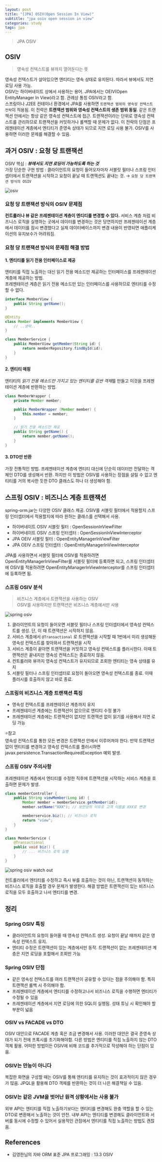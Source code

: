 ```yaml
---
layout: post
title: "[JPA] OSIV(Open Session In View)"
subtitle: "jpa osiv open session in view"
categories: study
tags: jpa
---
```

> JPA OSIV

## OSIV
> 영속성 컨텍스트를 뷰까지 열어둔다는 뜻  

영속성 컨텍스트가 살아있으면 엔티티는 영속 상태로 유지된다. 따라서 뷰에서도 지연 로딩 사용 가능.  
OSIV는 하이버네이트 상에서 사용하는 용어. JPA에서는 OEIV(Open EntityManager In View)라고 함. 관례상 통칭 OSIV라고 함.  
스프링이나 J2EE 컨테이너 환경에서 JPA를 사용하면 `트랜잭션 범위의 영속성 컨텍스트 전략`이 적용됨. 이 전략은 **트랜잭션 범위와 영속성 컨텍스트의 생존 범위 동일**. 같은 트랜잭션 안에서는 항상 같은 영속성 컨텍스트에 접근. 트랜잭션이라는 단위로 영속성 컨텍스트를 관리하므로 트랜잭션을 커밋하거나 롤백할 때 문제가 없다. 이 전략의 단점은 프레젠테이션 계층에서 엔티티가 준영속 상태가 되므로 지연 로딩 사용 불가. OSIV를 사용하면 이러한 문제를 해결할 수 있음.  


## 과거 OSIV : 요청 당 트랜잭션
OSIV 핵심 : ***뷰에서도 지연 로딩이 가능하도록 하는 것***  
가장 단순한 구현 방법 : 클라이언트의 요청이 들어오자마자 서블릿 필터나 스프링 인터셉터에서 트랜잭션을 시작하고 요청이 끝날 때 트랜잭션도 끝내는 것. → `요청 당 트랜잭션 방식의 OSIV`  

![osiv](/assets/img/jpa/osiv_1.jpeg)  

### 요청 당 트랜잭션 방식의 OSIV 문제점
**컨트롤러나 뷰 같은 프레젠테이션 계층이 엔티티를 변경할 수 있다.** 서비스 계층 처럼 비즈니스 로직을 실행하는 곳에서 데이터를 변경하는 것은 당연하지만 프레젠테이션 계층에서 데이터를 잠시 변경했다고 실제 데이터베이스까지 변경 내용이 반영되면 애플리케이션의 유지보수가 어려워짐.

### 요청 당 트랜잭션 방식의 문제점 해결 방법
#### 1. 엔티티를 읽기 전용 인터페이스로 제공  
엔티티를 직접 노출하는 대신 읽기 전용 메소드만 제공하는 인터페이스를 프레젠테이션 계층에 제공하는 방법.  
프레젠테이션 계층은 읽기 전용 메소드만 있는 인터페이스를 사용하므로 엔티티를 수정할 수 없다.

```java
interface MemberView {
	public String getName();
}

@Entity
class Member implements MemberView {
	// ..생략..
}

class MemberService {
	public MemberView getMember(String id) {
		return memberRepository.findById(id);
	}
}
```

#### 2. 엔티티 매핑  
엔티티의 *읽기 전용 메소드만 가지고 있는 엔티티를 감싼 객체*를 만들고 이것을 프레젠테이션 계층에 반환하는 방법.  

```java
class MemberWrapper {
	private Member member;

	public MemberWrapper (Member member) {
		this.member = member;
	}

	// 읽기 전용 메소드만 제공
	public String getName() {
		return member.getName();
	}
}
```

#### 3. DTO만 반환  
가장 전통적인 방법. 프레젠테이션 계층에 엔티티 대신에 단순히 데이터만 전달하는 객체인 DTO를 생성해서 반환. 하지만 이 방법은 OSIV를 사용하는 장점을 살릴 수 없고 엔티티를 거의 복사한 듯한 DTO 클래스도 하나 더 생성해야 함.  


## 스프링 OSIV : 비즈니스 계층 트랜잭션
spring-orm.jar는 다양한 OSIV 클래스 제공. OSIV를 서블릿 필터에서 적용할지 스프링 인터셉터에서 적용할지에 따라 원하는 클래스를 선택해서 사용.  

- 하이버네이트 OSIV 서블릿 필터 : OpenSessionInViewFilter
- 하이버네이트 OSIV 스프링 인터셉터 : OpenSessionInViewInterceptor
- JPA OEIV 서블릿 필터 : OpenEntityManagerInViewFilter
- JPA OEIV 스프링 인터셉터 : OpenEntityManagerInViewInterceptor

JPA를 사용하면서 서블릿 필터에 OSIV를 적용하려면 OpenEntityManagerInViewFilter를 서블릿 필터에 등록하면 되고, 스프링 인터셉터에 OSIV를 적용하려면 OpenEntityManagerInViewInterceptor를 스프링 인터셉터에 등록하면 됨.

### 스프링 OSIV 분석
> 비즈니스 계층에서 트랜잭션을 사용하는 OSIV  
> OSIV를 사용하지만 트랜잭션은 비즈니스 계층에서만 사용  


![spring osiv](/assets/img/jpa/osiv_2.jpeg)  

1. 클라이언트의 요청이 들어오면 서블릿 필터나 스프링 인터셉터에서 영속성 컨텍스트를 생성. 단, 이 때 트랜잭션은 시작하지 않음.
2. 서비스 계층에서 `@Transactional` 로 트랜잭션을 시작할 때 1번에서 미리 생성해둔 영속성 컨텍스트를 찾아와서 트랜잭션을 시작
3. 서비스 계층이 끝아면 트랜잭션을 커밋하고 영속성 컨텍스트를 플러시한다. 이때 트랜잭션은 끝내지만 영속성 컨텍스트는 종료하지 않음.
4. 컨트롤러와 뷰까지 영속성 컨텍스트가 유지되므로 조회한 엔티티는 영속 상태를 유지
5. 서블릿 필터나 스프링 인터셉터로 요청이 돌아오면 영속성 컨텍스트를 종료. 이때 플러시를 호출하지 않고 바로 종료.

### 스프링의 비즈니스 계층 트랜잭션 특징
- 영속성 컨텍스트를 프레젠테이션 계층까지 유지
- 프레젠테이션 계층에는 트랜잭션이 없으므로 엔티티 수정 불가
- 프레젠테이션 계층에는 트랜잭션이 없지만 트랜잭션 없이 읽기를 사용해서 지연 로딩 가능

⭐️참고  
영속성 컨텍스트를 통한 모든 변경은 트랜잭션 안에서 이루어져야 한다. 만약 트랜잭션 없이 엔티티를 변경하고 영속성 컨텍스트를 플러시하면 javax.persistence.TransactionRequiredException 예외 발생.


### 스프링 OSIV 주의사항
프레젠테이션 계층에서 엔티티를 수정한 직후에 트랜잭션을 시작하는 서비스 계층을 호출하면 문제가 발생.  

```java
class memberController {
	public String viewMember(Long id) {
		Member member = memberService.getMember(id);
		member.setName("XXX"); // 보안상의 이유로 고객 이름을 XXX로 변경

		memberservice.biz(); // 비즈니스 로직
		return "view";
	}
}

class MemberService {
	@Transactional
	public void biz() {
		// ... 비즈니스 로직 실행
	}
}
```  

![spring osiv watch out](/assets/img/jpa/osiv_3.jpeg)

컨트롤러에서 엔티티를 수정하고 즉시 뷰를 호출하는 것이 아닌, 트랜잭션이 동작하는 비즈니스 로직을 호출할 경우 문제가 발생한다. 해결 방법은 트랜잭션이 있는 비즈니스 로직을 모두 호출하고 나서 엔티티를 변경. 

## 정리

### Spring OSIV 특징
- 클라이언트의 요청이 들어올 때 영속성 컨텍스트 생성. 요청이 끝날 때까지 같은 영속성 컨텍스트 유지.
- 엔티티 수정은 트랜잭션이 있는 계층에서만 동작. 트랜잭션이 없는 프레젠테이션 계층은 지연 로딩을 포함해서 조회만 가능

### Spring OSIV 단점
- 같은 영속성 컨텍스트를 여러 트랜잭션이 공유할 수 있다는 점을 주의해야 함. 특히 트랜잭션 롤백 시 주의해야 함.
- 프레젠테이션 계층에서 엔티티를 수정하고나서 비즈니스 로직을 수행하면 엔티티가 수정될 수 있음
- 프레젠테이션 계층에서 지연 로딩에 의한 SQL이 실행됨. 성태 튜닝 시 확인해야 할 부분이 넓음

### OSIV vs FACADE vs DTO
OSIV 대안으로 FACADE 계층 혹은 조금 변경해서 사용. 이러한 대안은 결국 준영속 상태가 되기 전에 프록시를 초기화해야함. 다른 방법은 엔티티를 직접 노출하지 않는 DTO 객체 활용. 어떠한 방법이든 OSIV에 비해 코드를 추가적으로 작성해야 하는 단점이 있음.

### OSIV는 만능이 아니다
복잡한 화면을 구성할 때는 OSIV를 통해 엔티티를 유지하는 것이 효과적이지 않은 경우가 많음. JPQL을 활용해 DTO 객체를 반환하는 것이 더 나은 해결책일 수 있음.

### OSIV는 같은 JVM을 벗어난 원격 상황에서는 사용 불가
외부 API는 엔티티를 직접 노출하기보다는 엔티티를 변경해도 완충 역할을 할 수 있는 DTO로 변환해서 노출하는 것이 안전. 내부 API는 엔티티를 변경해도 클라이언트와 서버를 동시에 수정할 수 있어서 실용적인 관점에서 엔티티를 직접 노출하는 방법도 괜찮음.

## References
- 김영한님의 자바 ORM 표준 JPA 프로그래밍 : 13.3 OSIV